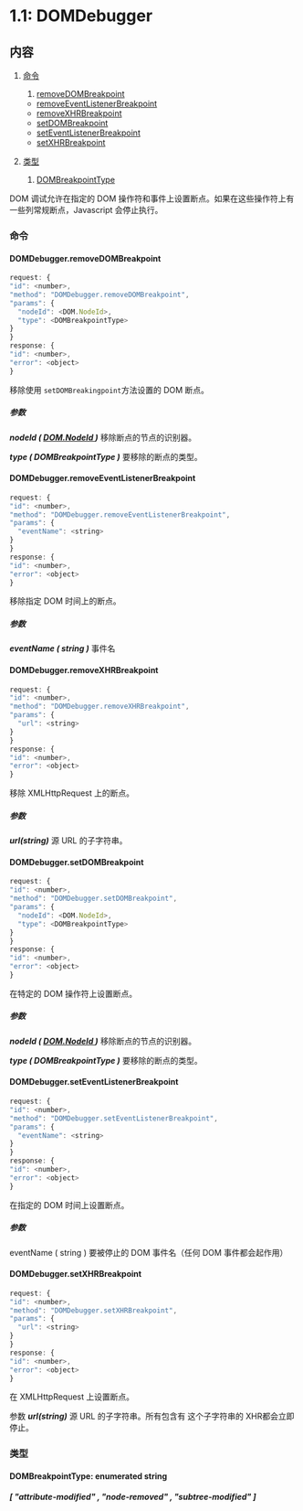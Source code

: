 # 1.1: DOMDebugger
## 内容

1. [命令](#commands)
	1. [removeDOMBreakpoint](#command-removeDOMBreakpoint)
	+ [removeEventListenerBreakpoint](#command-removeEventListenerBreakpoint)
	+ [removeXHRBreakpoint](#command-removeXHRBreakpoint)
	+ [setDOMBreakpoint](#command-setDOMBreakpoint)
	+ [setEventListenerBreakpoint](#command-setEventListenerBreakpoint)
	+ [setXHRBreakpoint](#command-setXHRBreakpoint)

2. [类型](#types)
	1. [DOMBreakpointType](#type-DOMBreakpointType)

DOM 调试允许在指定的 DOM 操作符和事件上设置断点。如果在这些操作符上有一些列常规断点，Javascript 会停止执行。

<a name="commands"></a>
### 命令

<a name="command-removeDOMBreakpoint"></a>
#### DOMDebugger.removeDOMBreakpoint
```javascript
request: {
"id": <number>,
"method": "DOMDebugger.removeDOMBreakpoint",
"params": {
  "nodeId": <DOM.NodeId>,
  "type": <DOMBreakpointType>
}
}
response: {
"id": <number>,
"error": <object>
}
```
移除使用 <code>setDOMBreakingpoint</code>方法设置的 DOM 断点。
##### 参数
***nodeId ( [DOM.NodeId ](#type-NodeId))***
移除断点的节点的识别器。

***type ( DOMBreakpointType )***
要移除的断点的类型。

<a name="command-removeEventListenerBreakpoint"></a>
#### DOMDebugger.removeEventListenerBreakpoint
```javascript
request: {
"id": <number>,
"method": "DOMDebugger.removeEventListenerBreakpoint",
"params": {
  "eventName": <string>
}
}
response: {
"id": <number>,
"error": <object>
}
```
移除指定 DOM 时间上的断点。

#####  参数
***eventName ( string )***
事件名

<a name="command-removeXHRBreakpoint"></a>
#### DOMDebugger.removeXHRBreakpoint
```javascript
request: {
"id": <number>,
"method": "DOMDebugger.removeXHRBreakpoint",
"params": {
  "url": <string>
}
}
response: {
"id": <number>,
"error": <object>
}
```
移除 XMLHttpRequest 上的断点。

##### 参数
***url(string)***
源 URL 的子字符串。

<a name="command-setDOMBreakpoint"></a>
#### DOMDebugger.setDOMBreakpoint
```javascript
request: {
"id": <number>,
"method": "DOMDebugger.setDOMBreakpoint",
"params": {
  "nodeId": <DOM.NodeId>,
  "type": <DOMBreakpointType>
}
}
response: {
"id": <number>,
"error": <object>
}
```
在特定的 DOM 操作符上设置断点。

##### 参数
***nodeId ( [DOM.NodeId ](#type-NodeId))***
移除断点的节点的识别器。

***type ( DOMBreakpointType )***
要移除的断点的类型。


<a name="command-setEventListenerBreakpoint"></a>
#### DOMDebugger.setEventListenerBreakpoint
```javascript
request: {
"id": <number>,
"method": "DOMDebugger.setEventListenerBreakpoint",
"params": {
  "eventName": <string>
}
}
response: {
"id": <number>,
"error": <object>
}
```
在指定的 DOM 时间上设置断点。
##### 参数
eventName ( string )
要被停止的 DOM 事件名（任何 DOM 事件都会起作用）


<a name="command-setXHRBreakpoint"></a>
#### DOMDebugger.setXHRBreakpoint
```javascript
request: {
"id": <number>,
"method": "DOMDebugger.setXHRBreakpoint",
"params": {
  "url": <string>
}
}
response: {
"id": <number>,
"error": <object>
}
```

在 XMLHttpRequest 上设置断点。

参数
***url(string)***
源 URL 的子字符串。所有包含有 这个子字符串的 XHR都会立即停止。

<a name="types"></a>
### 类型

<a name="type-DOMBreakpointType"></a>
#### DOMBreakpointType: enumerated string
***[ "attribute-modified" , "node-removed" , "subtree-modified" ]***
